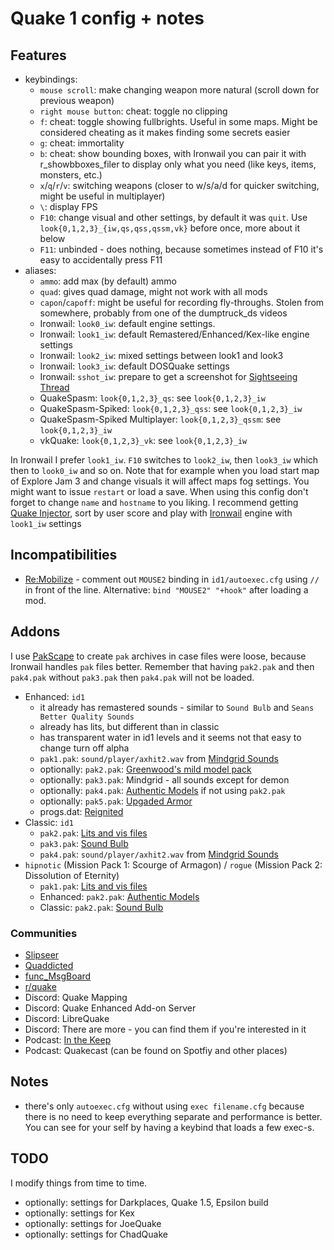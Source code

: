 # Quake 1 config + notes

## Features

- keybindings:
    - `mouse scroll`: make changing weapon more natural (scroll down for previous weapon)
    - `right mouse button`: cheat: toggle no clipping
    - `f`: cheat: toggle showing fullbrights. Useful in some maps. Might be considered cheating as it makes finding some secrets easier
    - `g`: cheat: immortality
    - `b`: cheat: show bounding boxes, with Ironwail you can pair it with r_showbboxes_filer to display only what you need (like keys, items, monsters, etc.)
    - `x`/`q`/`r`/`v`: switching weapons (closer to w/s/a/d for quicker switching, might be useful in multiplayer)
    - `\`: display FPS
    - `F10`: change visual and other settings, by default it was `quit`. Use `look{0,1,2,3}_{iw,qs,qss,qssm,vk}` before once, more about it below
    - `F11`: unbinded - does nothing, because sometimes instead of F10 it's easy to accidentally press F11
- aliases:
    - `ammo`: add max (by default) ammo
    - `quad`: gives quad damage, might not work with all mods
    - `capon`/`capoff`: might be useful for recording fly-throughs. Stolen from somewhere, probably from one of the dumptruck_ds videos
    - Ironwail: `look0_iw`: default engine settings.
    - Ironwail: `look1_iw`: default Remastered/Enhanced/Kex-like engine settings
    - Ironwail: `look2_iw`: mixed settings between look1 and look3
    - Ironwail: `look3_iw`: default DOSQuake settings
    - Ironwail: `sshot_iw`: prepare to get a screenshot for [Sightseeing Thread](https://www.slipseer.com/index.php?threads/sightseeing-thread.21/)
    - QuakeSpasm: `look{0,1,2,3}_qs`: see `look{0,1,2,3}_iw`
    - QuakeSpasm-Spiked: `look{0,1,2,3}_qss`: see `look{0,1,2,3}_iw`
    - QuakeSpasm-Spiked Multiplayer: `look{0,1,2,3}_qssm`: see `look{0,1,2,3}_iw`
    - vkQuake: `look{0,1,2,3}_vk`: see `look{0,1,2,3}_iw`

In Ironwail I prefer `look1_iw`. `F10` switches to `look2_iw`, then `look3_iw` which then to `look0_iw` and so on.
Note that for example when you load start map of Explore Jam 3 and change visuals it will affect maps fog settings. You might want to issue `restart` or load a save.
When using this config don't forget to change `name` and `hostname` to you liking.
I recommend getting [Quake Injector](https://www.quaddicted.com/tools/quake_injector), sort by user score and play with [Ironwail](https://github.com/andrei-drexler/ironwail/releases) engine with `look1_iw` settings

## Incompatibilities

- [Re:Mobilize](https://www.slipseer.com/index.php?resources/re-mobilize.239/) - comment out `MOUSE2` binding in `id1/autoexec.cfg` using `//` in front of the line. Alternative: `bind "MOUSE2" "+hook"` after loading a mod.

## Addons

I use [PakScape](https://valvedev.info/tools/pakscape/) to create `pak` archives in case files were loose, because Ironwail handles `pak` files better. Remember that having `pak2.pak` and then `pak4.pak` without `pak3.pak` then `pak4.pak` will not be loaded.

- Enhanced: `id1`
    - it already has remastered sounds - similar to `Sound Bulb` and `Seans Better Quality Sounds`
    - already has lits, but different than in classic
    - has transparent water in id1 levels and it seems not that easy to change turn off alpha
    - `pak1.pak`: `sound/player/axhit2.wav` from [Mindgrid Sounds](https://gfx.quakeworld.nu/details/384/mindgridaudio-high-resolution-quake-1-sounds/)
    - optionally: `pak2.pak`: [Greenwood's mild model pack](https://alkalinequake.wordpress.com/files-links/)
    - optionally: `pak3.pak`: Mindgrid - all sounds except for demon
    - optionally: `pak4.pak`: [Authentic Models](https://www.moddb.com/mods/authentic-models-for-quake) if not using `pak2.pak`
    - optionally: `pak5.pak`: [Upgaded Armor](https://www.moddb.com/games/quake/addons/upgraded-armor-for-quake-1)
    - progs.dat: [Reignited](https://www.moddb.com/mods/quake-reignited)
- Classic: `id1`
    - `pak2.pak`: [Lits and vis files](https://quakewiki.org/wiki/External_Lit_And_Vis_Files)
    - `pak3.pak`: [Sound Bulb](https://www.slipseer.com/index.php?resources/quake-sound-bulb-higher-quality-audio-for-quake-1.110/)
    - `pak4.pak`: `sound/player/axhit2.wav` from [Mindgrid Sounds](https://gfx.quakeworld.nu/details/384/mindgridaudio-high-resolution-quake-1-sounds/)
- `hipnotic` (Mission Pack 1: Scourge of Armagon) / `rogue` (Mission Pack 2: Dissolution of Eternity)
    - `pak1.pak`: [Lits and vis files](https://quakewiki.org/wiki/External_Lit_And_Vis_Files)
    - Enhanced: `pak2.pak`: [Authentic Models](https://www.moddb.com/mods/authentic-models-for-quake)
    - Classic: `pak2.pak`: [Sound Bulb](https://www.slipseer.com/index.php?resources/quake-sound-bulb-higher-quality-audio-for-quake-1.110/)

### Communities

- [Slipseer](https://www.slipseer.com/)
- [Quaddicted](https://www.quaddicted.com/)
- [func_MsgBoard](https://www.celephais.net/board/forum.php)
- [r/quake](https://www.reddit.com/r/quake/)
- Discord: Quake Mapping
- Discord: Quake Enhanced Add-on Server
- Discord: LibreQuake
- Discord: There are more - you can find them if you're interested in it
- Podcast: [In the Keep](https://inthekeep.com/)
- Podcast: Quakecast (can be found on Spotfiy and other places)

## Notes

- there's only `autoexec.cfg` without using `exec filename.cfg` because there is no need to keep everything separate and performance is better. You can see for your self by having a keybind that loads a few exec-s.

## TODO

I modify things from time to time.
- optionally: settings for Darkplaces, Quake 1.5, Epsilon build
- optionally: settings for Kex
- optionally: settings for JoeQuake
- optionally: settings for ChadQuake
